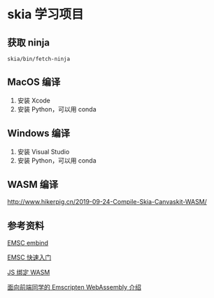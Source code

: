 # skia 学习项目

## 获取 ninja

```
skia/bin/fetch-ninja
```

## MacOS 编译

1. 安装 Xcode
2. 安装 Python，可以用 conda

## Windows 编译
1. 安装 Visual Studio
2. 安装 Python，可以用 conda

## WASM 编译
http://www.hikerpig.cn/2019-09-24-Compile-Skia-Canvaskit-WASM/

## 参考资料
[EMSC embind](https://emscripten.org/docs/porting/connecting_cpp_and_javascript/embind.html#embind)

[EMSC 快速入门](https://www.cntofu.com/book/150/zh/ch2-c-js/ch2-05-em-asm.md)

[JS 绑定 WASM](https://developer.mozilla.org/zh-CN/docs/WebAssembly/C_to_wasm)

[面向前端同学的 Emscripten WebAssembly 介绍](https://toyobayashi.github.io/2021/12/07/wasm1/)